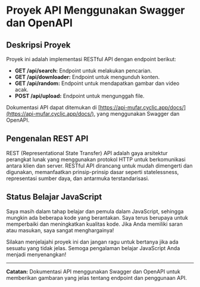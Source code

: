 # Proyek API Menggunakan Swagger dan OpenAPI

## Deskripsi Proyek

Proyek ini adalah implementasi RESTful API dengan endpoint berikut:
- **GET /api/search:** Endpoint untuk melakukan pencarian.
- **GET /api/downloader:** Endpoint untuk mengunduh konten.
- **GET /api/random:** Endpoint untuk mendapatkan gambar dan video acak.
- **POST /api/upload:** Endpoint untuk mengunggah file.

Dokumentasi API dapat ditemukan di [https://api-mufar.cyclic.app/docs/](https://api-mufar.cyclic.app/docs/), yang menggunakan Swagger dan OpenAPI.

## Pengenalan REST API

REST (Representational State Transfer) API adalah gaya arsitektur perangkat lunak yang menggunakan protokol HTTP untuk berkomunikasi antara klien dan server. RESTful API dirancang untuk mudah dimengerti dan digunakan, memanfaatkan prinsip-prinsip dasar seperti statelessness, representasi sumber daya, dan antarmuka terstandarisasi.

## Status Belajar JavaScript

Saya masih dalam tahap belajar dan pemula dalam JavaScript, sehingga mungkin ada beberapa kode yang berantakan. Saya terus berupaya untuk memperbaiki dan meningkatkan kualitas kode. Jika Anda memiliki saran atau masukan, saya sangat menghargainya!

Silakan menjelajahi proyek ini dan jangan ragu untuk bertanya jika ada sesuatu yang tidak jelas. Semoga pengalaman belajar JavaScript Anda menjadi menyenangkan!

---

**Catatan:** Dokumentasi API menggunakan Swagger dan OpenAPI untuk memberikan gambaran yang jelas tentang endpoint dan penggunaan API.
